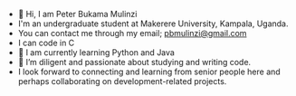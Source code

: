 - 👋 Hi, I am Peter Bukama Mulinzi
- I'm an undergraduate student at Makerere University, Kampala, Uganda.
- You can contact me through my email; pbmulinzi@gmail.com
- I can code in C
- 🌱 I am currently learning Python and Java
- 💞️ I’m diligent and passionate about studying and writing code.
- I look forward to connecting and learning from senior people here and perhaps collaborating on development-related projects.

<!---
pbmulinzi/pbmulinzi is a ✨ special ✨ repository because its `README.md` (this file) appears on your GitHub profile.
You can click the Preview link to take a look at your changes.
--->
